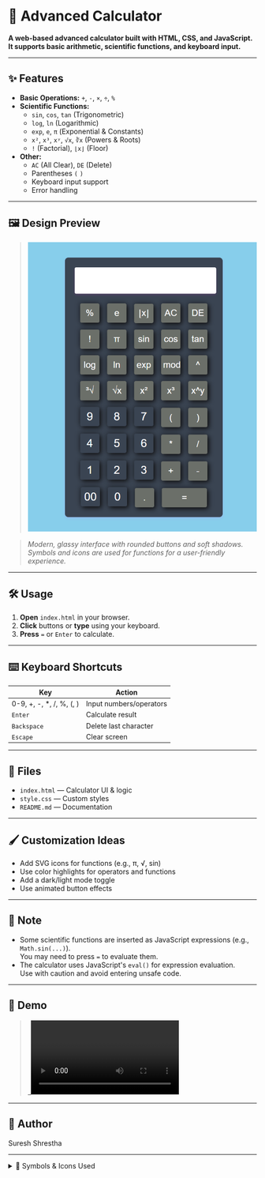 
# 🧮 Advanced Calculator

**A web-based advanced calculator built with HTML, CSS, and JavaScript. It supports basic arithmetic, scientific functions, and keyboard input.**

---

## ✨ Features

- **Basic Operations:** `+`, `-`, `×`, `÷`, `%`
- **Scientific Functions:**  
  - `sin`, `cos`, `tan` (Trigonometric)
  - `log`, `ln` (Logarithmic)
  - `exp`, `e`, `π` (Exponential & Constants)
  - `x²`, `x³`, `xʸ`, `√x`, `∛x` (Powers & Roots)
  - `!` (Factorial), `⌊x⌋` (Floor)
- **Other:**  
  - `AC` (All Clear), `DE` (Delete)
  - Parentheses `(` `)`
  - Keyboard input support
  - Error handling

---

## 🖼️ Design Preview

> ![Calculator UI Preview](./assets/calculator-screenshot.png)

> *Modern, glassy interface with rounded buttons and soft shadows.  
> Symbols and icons are used for functions for a user-friendly experience.*

---

## 🛠️ Usage

1. **Open** `index.html` in your browser.
2. **Click** buttons or **type** using your keyboard.
3. **Press** `=` or `Enter` to calculate.

---

## ⌨️ Keyboard Shortcuts

| Key         | Action                |
|-------------|----------------------|
| 0-9, +, -, *, /, %, (, ) | Input numbers/operators |
| `Enter`     | Calculate result      |
| `Backspace` | Delete last character |
| `Escape`    | Clear screen          |

---

## 📁 Files

- `index.html` — Calculator UI & logic  
- `style.css` — Custom styles  
- `README.md` — Documentation

---

## 🖌️ Customization Ideas

- Add SVG icons for functions (e.g., π, √, sin)
- Use color highlights for operators and functions
- Add a dark/light mode toggle
- Use animated button effects

---

## 📝 Note

- Some scientific functions are inserted as JavaScript expressions (e.g., `Math.sin(...)`).  
  You may need to press `=` to evaluate them.
- The calculator uses JavaScript's `eval()` for expression evaluation.  
  Use with caution and avoid entering unsafe code.

---

## 🚀 Demo

> _![CAlculator Demo Video](./assets/advance-calculator.mp4)

---

## 👤 Author

Suresh Shrestha

---

<details>
<summary>🔗 Symbols & Icons Used</summary>

- 🧮 Calculator
- ✨ Features
- 🖼️ Design
- 🛠️ Usage
- ⌨️ Keyboard
- 📁 Files
- 🖌️ Customization
- 🚀 Demo
- 👤 Author

</details>
